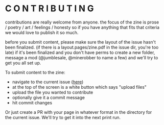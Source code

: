 # C O N T R I B U T I N G

contributions are really welcome from anyone. the focus of the zine is prose / poetry / art / feelings / honesty so if you have anything that fits that criteria we would love to publish it so much.

before you submit content, please make sure the layout of the issue hasn't been finalized. (if there is a layout.pages/zine.pdf in the issue dir, you're too late) if it's been finalized and you don't have perms to create a new folder, message a mod (@jumblesale, @minerobber to name a few) and we'll try to get you all set up.

To submit content to the zine:
 - navigate to the current issue ([here](https://github.com/tildetown/zine/tree/master/issue_3))
 - at the top of the screen is a white button which says "upload files"
 - upload the file you wanted to contribute
 - optionally give it a commit message
 - hit commit changes
 
 Or just create a PR with your page in whatever format in the directory for the current issue. We'll try to get it into the next print run.
